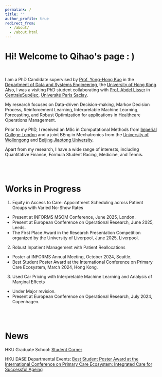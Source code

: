 ```yaml
---
permalink: /
title: ""
author_profile: true
redirect_from: 
  - /about/
  - /about.html
---
```


Hi! Welcome to Qihao's page : )
======
<br/>

I am a PhD Candidate supervised by [Prof. Yong-Hong Kuo](https://sites.google.com/site/yonghongkuo/) in the [Department of Data and Systems Engineering](https://www.dase.hku.hk/), the [University of Hong Kong](https://www.hku.hk/). Also, I was a visiting PhD student collaborating with [Prof. Abdel Lisser](https://l2s.centralesupelec.fr/u/lisser-abdel/) in [CentraleSupélec](https://www.centralesupelec.fr/en/), [Université Paris Saclay](https://www.universite-paris-saclay.fr/).

My research focuses on Data-driven Decision-making, Markov Decision Process, Reinforcement Learning, Interpretable Machine Learning, Forecasting, and Robust Optimization for applications in Healthcare Operations Management.

Prior to my PhD, I received an MSc in Computational Methods from [Imperial College London](https://www.imperial.ac.uk/) and a joint BEng in Mechatronics from the [University of Wollongong](https://www.uow.edu.au/) and [Beijing Jiaotong University](http://en.njtu.edu.cn/).

Apart from my research, I have a wide range of interests, including Quantitative Finance, Formula Student Racing, Medicine, and Tennis.


<br/><br/>


Works in Progress
======
1. Equity in Access to Care: Appointment Scheduling across Patient Groups with Varied No-Show Rates
  * Present at INFORMS MSOM Conference, June 2025, London.
  * Present at European Conference on Operational Research, June 2025, Leeds.
  * The First Place Award in the Research Presentation Competition organized by the University of Liverpool, June 2025, Liverpool.


2. Robust Inpatient Management with Patient Reallocations
  * Poster at INFORMS Annual Meeting, October 2024, Seattle.
  * Best Student Poster Award at the International Conference on Primary Care Ecosystem, March 2024, Hong Kong.


3. Used Car Pricing with Interpretable Machine Learning and Analysis of Marginal Effects
  * Under Major revision.
  * Present at European Conference on Operational Research, July 2024, Copenhagen.


<br/><br/>




News
======
HKU Graduate School: [Student Corner](https://gradsch.hku.hk/news_and_events/newsletter/student-corner-qihao-wu-shares-insights-his-inspiring-research-visit)


HKU DASE Departmental Events: [Best Student Poster Award at the International Conference on Primary Care Ecosystem: Integrated Care for Successful Ageing](https://www.dase.hku.hk/events/best-student-poster-award-at-the-international-conference-on-primary-care-ecosystem-integrated-care-for-successful-ageing)

